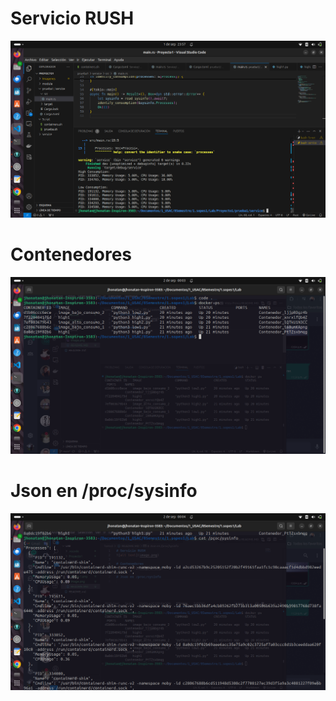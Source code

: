 # Servicio RUSH
![alt text](image.png)

# Contenedores 
![alt text](image-1.png)

# Json en /proc/sysinfo
![alt text](image-2.png)
